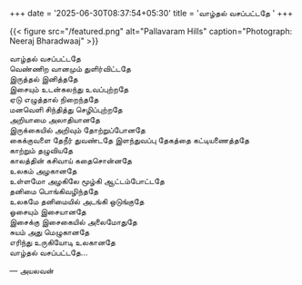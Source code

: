 +++
date = '2025-06-30T08:37:54+05:30'
title = 'வாழ்தல் வசப்பட்டதே '
+++

{{< figure src="/featured.png" alt="Pallavaram Hills" caption="Photograph: Neeraj Bharadwaaj" >}}

வாழ்தல் வசப்பட்டதே <br>
வெண்ணிற வானமும் துளிர்விட்டதே<br>
இருத்தல் இனித்ததே<br>
இசையும் உடன்கலந்து உவப்புற்றதே<br>
ஏடு எழுத்தால் நிறைந்ததே<br>
மனவெளி சிந்தித்து செழிப்புற்றதே<br>
அறியாமை அலாதியானதே<br>
இருக்கையில் அறிவும் தோற்றுப்போனதே<br>
கைக்குவளை தேநீர் துவண்டதே இளந்துவப்பு தேகத்தை கட்டியணைத்ததே<br>
காற்றும் தழுவியதே <br>
காலத்தின் கசிவாய் கதைசொன்னதே<br>
உலகம் அழகானதே<br>
உள்ளமோ அழகிலே மூழ்கி ஆட்டம்போட்டதே<br>
தனிமை பொங்கிவழிந்ததே<br>
உலகமே தனிமையில் அடங்கி ஒடுங்குதே<br>
ஓசையும் இசையானதே<br>
இசைக்கு இசைகையில் அலைமோதுதே<br>
சுயம் அது மெழுகானதே<br>
எரிந்து உருகியோடி உலகானதே<br>
வாழ்தல் வசப்பட்டதே...<br>

— அயலவன்

